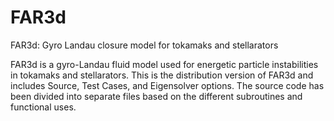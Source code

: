 # FAR3d
FAR3d: Gyro Landau closure model for tokamaks and stellarators

FAR3d is a gyro-Landau fluid model used for energetic particle instabilities in tokamaks and stellarators. This is the distribution version of FAR3d and includes Source, Test Cases, and Eigensolver options. The source code has been divided into separate files based on the different subroutines and functional uses.
